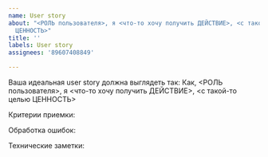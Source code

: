 ```yaml
---
name: User story
about: "<РОЛЬ пользователя>, я <что-то хочу получить ДЕЙСТВИЕ>, <с такой-то целью
  ЦЕННОСТЬ>"
title: ''
labels: User story
assignees: '89607408849'

---
```


Ваша идеальная user story должна выглядеть так:
Как, <РОЛЬ пользователя>, я <что-то хочу получить ДЕЙСТВИЕ>, <с такой-то целью ЦЕННОСТЬ>

Критерии приемки:

Обработка ошибок:

Технические заметки:
